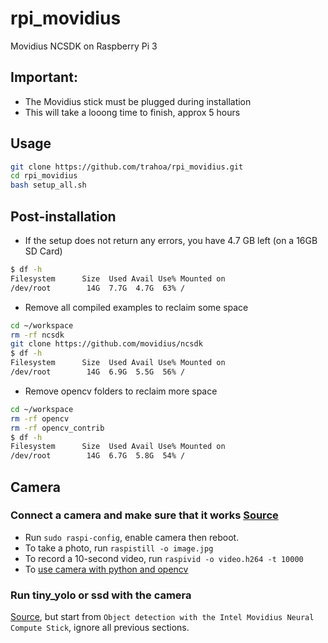 # rpi_movidius
Movidius NCSDK on Raspberry Pi 3

## Important:

- The Movidius stick must be plugged during installation
- This will take a looong time to finish, approx 5 hours

## Usage

```bash
git clone https://github.com/trahoa/rpi_movidius.git
cd rpi_movidius
bash setup_all.sh
```

## Post-installation

- If the setup does not return any errors, you have 4.7 GB left (on a 16GB SD Card)
```bash
$ df -h
Filesystem      Size  Used Avail Use% Mounted on
/dev/root        14G  7.7G  4.7G  63% /
```

- Remove all compiled examples to reclaim some space
```bash
cd ~/workspace
rm -rf ncsdk
git clone https://github.com/movidius/ncsdk
$ df -h
Filesystem      Size  Used Avail Use% Mounted on
/dev/root        14G  6.9G  5.5G  56% /
```

- Remove opencv folders to reclaim more space
```bash
cd ~/workspace
rm -rf opencv
rm -rf opencv_contrib
$ df -h
Filesystem      Size  Used Avail Use% Mounted on
/dev/root        14G  6.7G  5.8G  54% /
```

## Camera

### Connect a camera and make sure that it works [Source](https://thepihut.com/blogs/raspberry-pi-tutorials/16021420-how-to-install-use-the-raspberry-pi-camera)

- Run `sudo raspi-config`, enable camera then reboot.
- To take a photo, run `raspistill -o image.jpg`
- To record a 10-second video, run `raspivid -o video.h264 -t 10000`
- To [use camera with python and opencv](https://www.pyimagesearch.com/2015/03/30/accessing-the-raspberry-pi-camera-with-opencv-and-python/)

### Run tiny_yolo or ssd with the camera

[Source](https://www.pyimagesearch.com/2018/02/19/real-time-object-detection-on-the-raspberry-pi-with-the-movidius-ncs/), but start from `Object detection with the Intel Movidius Neural Compute Stick`, ignore all previous sections.
